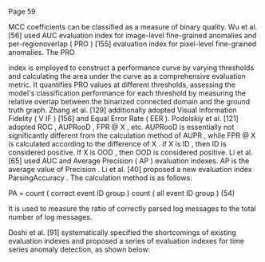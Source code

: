 Page 59

MCC coefficients can be classified as a measure of binary quality. Wu et al. [56] used AUC evaluation index for image-level fine-grained anomalies and per-regionoverlap ( PRO ) [155] evaluation index for pixel-level fine-grained anomalies. The PRO

index is employed to construct a performance curve by varying thresholds and calculating the area under the curve as a comprehensive evaluation metric. It quantifies PRO values at different thresholds, assessing the model's classification performance for each threshold by measuring the relative overlap between the binarized connected domain and the ground truth graph. Zhang et al. [129] additionally adopted Visual Information Fidelity ( V IF ) [156] and Equal Error Rate ( EER ). Podolskiy et al. [121] adopted ROC , AUPRooD , FPR @ X , etc. AUPRooD is essentially not significantly different from the calculation method of AUPR , while FPR @ X is calculated according to the difference of X . if X is ID , then ID is considered positive. If X is OOD , then OOD is considered positive. Li et al. [65] used AUC and Average Precision ( AP ) evaluation indexes. AP is the average value of Precision . Li et al. [40] proposed a new evaluation index ParsingAccuracy . The calculation method is as follows:

PA = count ( correct event ID group ) count ( all event ID group ) (54)

It is used to measure the ratio of correctly parsed log messages to the total number of log messages.

Doshi et al. [91] systematically specified the shortcomings of existing evaluation indexes and proposed a series of evaluation indexes for time series anomaly detection, as shown below: